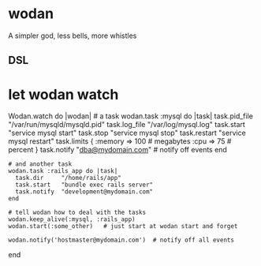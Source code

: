 # wodan

A simpler god, less bells, more whistles

## DSL

  # let wodan watch
  Wodan.watch do |wodan|
    # a task
    wodan.task :mysql do |task|
      task.pid_file "/var/run/mysqld/mysqld.pid"
      task.log_file "/var/log/mysql.log"
      task.start    "service mysql start"
      task.stop     "service mysql stop"
      task.restart  "service mysql restart"
      task.limits   {
        :memory => 100  # megabytes
        :cpu    => 75   # percent
      }
      task.notify    "dba@mydomain.com"  # notify off events
    end

    # and another task
    wodan.task :rails_app do |task|
      task.dir     "/home/rails/app"
      task.start   "bundle exec rails server"
      task.notify  "development@mydomain.com"
    end

    # tell wodan how to deal with the tasks
    wodan.keep_alive(:mysql, :rails_app)
    wodan.start(:some_other)   # just start at wodan start and forget

    wodan.notify('hostmaster@mydomain.com')  # notify off all events
  end